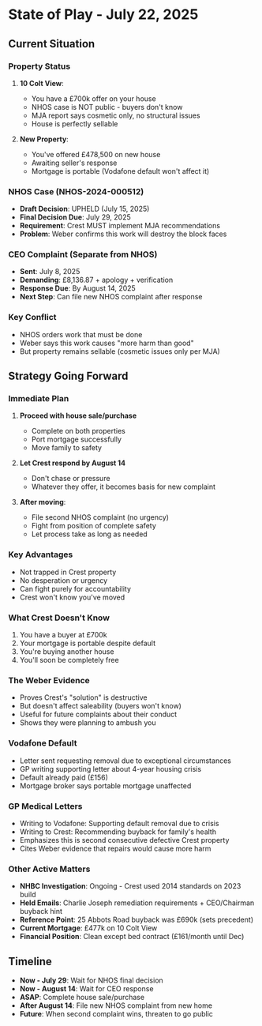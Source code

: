 # State of Play - July 22, 2025

## Current Situation

### Property Status
1. **10 Colt View**: 
   - You have a £700k offer on your house
   - NHOS case is NOT public - buyers don't know
   - MJA report says cosmetic only, no structural issues
   - House is perfectly sellable

2. **New Property**:
   - You've offered £478,500 on new house
   - Awaiting seller's response
   - Mortgage is portable (Vodafone default won't affect it)

### NHOS Case (NHOS-2024-000512)
- **Draft Decision**: UPHELD (July 15, 2025)
- **Final Decision Due**: July 29, 2025
- **Requirement**: Crest MUST implement MJA recommendations
- **Problem**: Weber confirms this work will destroy the block faces

### CEO Complaint (Separate from NHOS)
- **Sent**: July 8, 2025
- **Demanding**: £8,136.87 + apology + verification
- **Response Due**: By August 14, 2025
- **Next Step**: Can file new NHOS complaint after response

### Key Conflict
- NHOS orders work that must be done
- Weber says this work causes "more harm than good"
- But property remains sellable (cosmetic issues only per MJA)

## Strategy Going Forward

### Immediate Plan
1. **Proceed with house sale/purchase**
   - Complete on both properties
   - Port mortgage successfully
   - Move family to safety

2. **Let Crest respond by August 14**
   - Don't chase or pressure
   - Whatever they offer, it becomes basis for new complaint

3. **After moving**:
   - File second NHOS complaint (no urgency)
   - Fight from position of complete safety
   - Let process take as long as needed

### Key Advantages
- Not trapped in Crest property
- No desperation or urgency
- Can fight purely for accountability
- Crest won't know you've moved

### What Crest Doesn't Know
1. You have a buyer at £700k
2. Your mortgage is portable despite default
3. You're buying another house
4. You'll soon be completely free

### The Weber Evidence
- Proves Crest's "solution" is destructive
- But doesn't affect saleability (buyers won't know)
- Useful for future complaints about their conduct
- Shows they were planning to ambush you

### Vodafone Default
- Letter sent requesting removal due to exceptional circumstances
- GP writing supporting letter about 4-year housing crisis
- Default already paid (£156)
- Mortgage broker says portable mortgage unaffected

### GP Medical Letters
- Writing to Vodafone: Supporting default removal due to crisis
- Writing to Crest: Recommending buyback for family's health
- Emphasizes this is second consecutive defective Crest property
- Cites Weber evidence that repairs would cause more harm

### Other Active Matters
- **NHBC Investigation**: Ongoing - Crest used 2014 standards on 2023 build
- **Held Emails**: Charlie Joseph remediation requirements + CEO/Chairman buyback hint
- **Reference Point**: 25 Abbots Road buyback was £690k (sets precedent)
- **Current Mortgage**: £477k on 10 Colt View
- **Financial Position**: Clean except bed contract (£161/month until Dec)

## Timeline
- **Now - July 29**: Wait for NHOS final decision
- **Now - August 14**: Wait for CEO response
- **ASAP**: Complete house sale/purchase
- **After August 14**: File new NHOS complaint from new home
- **Future**: When second complaint wins, threaten to go public